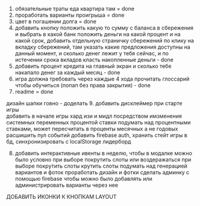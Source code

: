 1. обязательные траты еда квартира там = done
2. проработать варианты проигрыша = done
3. цвет в погашении долга  = done
4. добавить кнопку положить какую то сумму с баланса в сбережения и выбрать в какой банк положить деньги на какой процент и на какой срок, добавить отдельную страничку сбережений по клику на вкладку сбережений, там указать какие предложения доступны на данный момент, и сколько денег лежит у тебя сейчас, и по истечении срока вкладов класть накопленные деньги - done
5. добавить процент кредита на главный экран и сколько тебе накапало денег за каждый месяц - done
7. игра должна требовать через каждые 4 хода прочитать глоссарий чтобы обучиться (попап без права закрытия) - done
6. readme = done


дизайн шапки говно - доделать 
9. добавить дисклеймер при старте игры  
добавить в начале игры хард изи и мидл посредством имзменения системных переменных процентой ставки
подумать над процентными ставками, может пересчитать в проценты месячных а не годовых
расшишить пул событий 
добавить firebase auth, хранить стейт игры в бд, синхронизировать с localStorage
лидерборд


8. добавить интерактивные ивенты в неделю, чтобы в модалке можно было условно при выборе покрутить слоты или воздеражаться при выборе покрутить слоты крутить слоты
подумать над генерацией вариантов и фоток
проработать дизайн и фотки
сделать админку с помощью firebase чтобы можно было добавлять или администрировать варианты через нее   

ДОБАВИТЬ ИКОНКИ К КНОПКАМ
LAYOUT
    